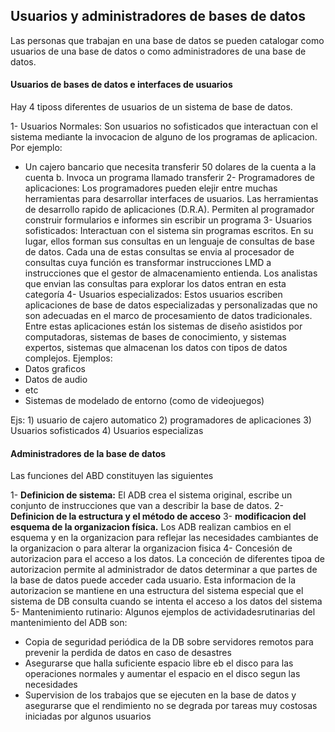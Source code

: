 ## Usuarios y administradores de bases de datos

Las personas que trabajan en una base de datos se pueden catalogar como usuarios de una base de datos o como administradores de una base de datos.

#### Usuarios de bases de datos e interfaces de usuarios

Hay 4 tiposs diferentes de usuarios de un sistema de base de datos.

1- Usuarios Normales:
  Son usuarios no sofisticados que interactuan con el sistema mediante la invocacion de alguno de los programas de aplicacion. Por ejemplo: 
  * Un cajero bancario que necesita transferir 50 dolares de la cuenta a la cuenta b. Invoca un programa llamado transferir
2- Programadores de aplicaciones:
  Los programadores pueden elejir entre muchas herramientas para desarrollar interfaces de usuarios. Las herramientas de desarrollo rapido de aplicaciones (D.R.A). Permiten al programador construir formularios e informes sin escribir un programa
3- Usuarios sofisticados:
  Interactuan con el sistema sin programas escritos. En su lugar, ellos forman sus consultas en un lenguaje de consultas de base de datos. Cada una de estas consultas se envia al procesador de consultas cuya función es transformar instrucciones LMD a instrucciones que el gestor de almacenamiento entienda. Los analistas que envian las consultas para explorar los datos entran en esta categoría
4- Usuarios especializados: 
  Estos usuarios escriben aplicaciones de base de datos especializadas y personalizadas que no son adecuadas en el marco de procesamiento de datos tradicionales. Entre estas aplicaciones están los sistemas de diseño asistidos por computadoras, sistemas de bases de conocimiento, y sistemas expertos, sistemas que almacenan los datos con tipos de datos complejos. Ejemplos:
  * Datos graficos
  * Datos de audio
  * etc
  * Sistemas de modelado de entorno (como de videojuegos)
  
  
Ejs: 1) usuario de cajero automatico
2) programadores de aplicaciones
3) Usuarios sofisticados
4) Usuarios especializas
#### Administradores de la base de datos

Las funciones del ABD constituyen las siguientes

1- **Definicion de sistema:**
  El ADB crea el sistema original, escribe un conjunto de instrucciones que van a describir la base de datos.
2- **Definicion de la estructura y el método de acceso**
3- **modificacion del esquema de la organizacion física.** 
  Los ADB realizan cambios en el esquema y en la organizacion para reflejar las necesidades cambiantes de la organizacion o para alterar la organizacion fisica 
4- Concesión de autorizacion para el acceso a los datos.
  La conceción de diferentes tipoa de autorizacion permite al administrador de datos determinar a que partes de la base de datos puede acceder cada usuario. Esta informacion de la autorizacion se mantiene en una estructura del sistema especial que el sistema de DB consulta cuando se intenta el acceso a los datos del sistema
5- Mantenimiento rutinario: 
  Algunos ejemplos de actividadesrutinarias del mantenimiento del ADB son:
  * Copia de seguridad periódica de la DB sobre servidores remotos para prevenir la perdida de datos en caso de desastres
  * Asegurarse que halla suficiente espacio libre eb el disco para las operaciones normales y aumentar el espacio en el disco segun las necesidades
  * Supervision de los trabajos que se ejecuten en la base de datos y asegurarse que el rendimiento no se degrada por tareas muy costosas iniciadas por algunos usuarios